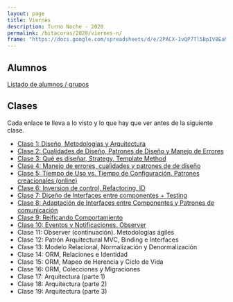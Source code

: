 ```yaml
---
layout: page
title: Viernes
description: Turno Noche - 2020
permalink: /bitacoras/2020/viernes-n/
frame: "https://docs.google.com/spreadsheets/d/e/2PACX-1vQP7Tl5BpIV8EaMimFoOCMavEURNjtiYdGw3hOtG-_o8iz3aKnvp7Bo0oBNWsvzqNQnjQ0UZ8cFx2zL/pubhtml?gid=0&amp;single=true&amp;widget=true&amp;headers=false"
---
```


## Alumnos

[Listado de alumnos / grupos](https://docs.google.com/spreadsheets/d/1PofMZlXxpQZvd_v9wyeNfica8tJzORx4nFTds-BHI5M/edit?usp=sharing)


## Clases

Cada enlace te lleva a lo visto y lo que hay que ver antes de la siguiente clase.
- [Clase 1: Diseño, Metodologías y Arquitectura]({{site.baseurl}}/bitacoras/2020/viernes-n/clase-01)
- [Clase 2: Cualidades de Diseño, Patrones de Diseño y Manejo de Errores]({{site.baseurl}}/bitacoras/2020/viernes-n/clase-02)
- [Clase 3: Qué es diseñar, Strategy, Template Method]({{site.baseurl}}/bitacoras/2020/viernes-n/clase-03)
- [Clase 4: Manejo de errores, cualidades y patrones de de diseño]({{site.baseurl}}/bitacoras/2020/viernes-n/clase-04)
- [Clase 5: Tiempo de Uso vs. Tiempo de Configuración. Patrones creacionales (online)]({{site.baseurl}}/bitacoras/2020/viernes-n/clase-05)
- [Clase 6: Inversion de control, Refactoring, ID]({{site.baseurl}}/bitacoras/2020/viernes-n/clase-06)
- [Clase 7: Diseño de Interfaces entre componentes + Testing]({{site.baseurl}}/bitacoras/2020/viernes-n/clase-07)
- [Clase 8: Adaptación de Interfaces entre Componentes y Patrones de comunicación]({{site.baseurl}}/bitacoras/2020/viernes-n/clase-08)
- [Clase 9: Reificando Comportamiento]({{site.baseurl}}/bitacoras/2020/viernes-n/clase-09)
- [Clase 10: Eventos y Notificaciones. Observer]({{site.baseurl}}/bitacoras/2020/viernes-n/clase-10)
- Clase 11: Observer (continuación). Metodologías ágiles <!-- ({{site.baseurl}}/bitacoras/2020/viernes-n/clase-11) -->
- Clase 12: Patrón Arquitectural MVC, Binding e Interfaces <!-- ({{site.baseurl}}/bitacoras/2020/viernes-n/clase-10) -->
- Clase 13: Modelo Relacional, Normalización y Denormalización <!-- ({{site.baseurl}}/bitacoras/2020/viernes-n/clase-12) -->
- Clase 14: ORM, Relaciones e Identidad <!-- ({{site.baseurl}}/bitacoras/2020/viernes-n/clase-13) -->
- Clase 15: ORM, Mapeo de Herencia y Ciclo de Vida <!-- ({{site.baseurl}}/bitacoras/2020/viernes-n/clase-14) -->
- Clase 16: ORM, Colecciones y Migraciones <!-- ({{site.baseurl}}/bitacoras/2020/viernes-n/clase-15) -->
- Clase 17: Arquitectura (parte 1) <!-- ({{site.baseurl}}/bitacoras/2020/viernes-n/clase-20) -->
- Clase 18: Arquitectura (parte 2) <!-- ({{site.baseurl}}/bitacoras/2020/viernes-n/clase-21) -->
- Clase 19: Arquitectura (parte 3) <!-- ({{site.baseurl}}/bitacoras/2020/viernes-n/clase-22) -->

